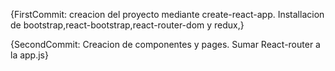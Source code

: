 {FirstCommit: creacion del proyecto mediante create-react-app. Installacion de bootstrap,react-bootstrap,react-router-dom y redux,}

{SecondCommit: Creacion de componentes y pages. Sumar React-router a la app.js}